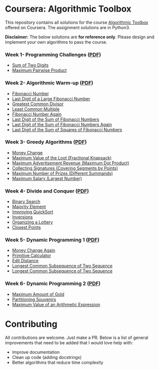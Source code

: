 # Coursera: Algorithmic Toolbox

This repository contains all solutions for the course [Algorithmic Toolbox](https://www.coursera.org/learn/algorithmic-toolbox) offered on Coursera. The assignment solutions are in Python3.

**Disclaimer:** The below solutions are **for reference only**. Please design and implement your own algorithms to pass the course.

### Week 1- Programming Challenges ([PDF](/Assignments/week1_programming_challenges.pdf))

- [Sum of Two Digits](/assignment%20solutions/1.1%20sum%20of%20digits.py)
- [Maximum Pairwise Product](/assignment%20solutions/1.2%20max%20pairwise%20product.py)

### Week 2- Algorithmic Warm-up ([PDF](/Assignments/week2_algorithmic_warmup.pdf))

- [Fibonacci Number](/assignment%20solutions/2.1%20fibonacci.py)
- [Last Digit of a Large Fibonacci Number](/assignment%20solutions/2.2%20lastfibodigit.py)
- [Greatest Common Divisor](/assignment%20solutions/2.3%20gcd.py)
- [Least Common Multiple](/assignment%20solutions/2.4%20lcm.py)
- [Fibonacci Number Again](/assignment%20solutions/2.5%20pisano.py)
- [Last Digit of the Sum of Fibonacci Numbers](/assignment%20solutions/2.6%20lastdigitsum.py)
- [Last Digit of the Sum of Fibonacci Numbers Again](/assignment%20solutions/2.7%20partialsum.py)
- [Last Digit of the Sum of Squares of Fibonacci Numbers](/assignment%20solutions/2.8%20lastdigitsquares.py)

### Week 3- Greedy Algorithms ([PDF](/Assignments/week3_greedy_algorithms.pdf))

- [Money Change](/assignment%20solutions/3.1%20moneychange.py)
- [Maximum Value of the Loot (Fractional Knapsack)](/assignment%20solutions/3.2%20maxloot.py)
- [Maximum Advertisement Revenue (Maximum Dot Product)](/assignment%20solutions/3.3%20maxadrevenue.py)
- [Collecting Signatures (Covering Segments by Points)](/assignment%20solutions/3.4%20signatures.py)
- [Maximum Number of Prizes (Different Summands)](/assignment%20solutions/3.5%20maxprizes.py)
- [Maximum Salary (Largest Number)](/assignment%20solutions/3.6%20maxsalary.py)

### Week 4- Divide and Conquer ([PDF](/Assignments/week4_divide_and_conquer.pdf))

- [Binary Search](/assignment%20solutions/4.1%20binary.py)
- [Majority Element](/assignment%20solutions/4.2%20majority.py)
- [Improving QuickSort](/assignment%20solutions/4.3%20quicksort3.py)
- [Inversions](/assignment%20solutions/4.4%20inversions.py)
- [Organizing a Lottery](/assignment%20solutions/4.5%20lottery.py)
- [Closest Points](/assignment%20solutions/4.6%20closest%20points.py)

### Week 5- Dynamic Programming 1 ([PDF](/Assignments/week5_dynamic_programming1.pdf))

- [Money Change Again](/assignment%20solutions/5.1%20money%20change.py)
- [Primitive Calculator](/assignment%20solutions/5.2%20primitive%20calculator.py)
- [Edit Distance](/assignment%20solutions/5.3%20edit%20distance.py)
- [Longest Common Subsequence of Two Sequence](/assignment%20solutions/5.4%20LCS%202%20sequences.py)
- [Longest Common Subsequence of Two Sequence](/assignment%20solutions/5.5%20LCS%203%20sequences.py)

### Week 6- Dynamic Programming 2 ([PDF](/Assignments/week6_dynamic_programming2.pdf))

- [Maximum Amount of Gold](/assignment%20solutions/6.1%20max%20gold.py)
- [Partitioning Souvenirs](/assignment%20solutions/6.2%20partition%20souvenirs.py)
- [Maximum Value of an Arithmetic Expression](/assignment%20solutions/6.3%20arithmetic%20expression.py)


# Contributing

All contributions are welcome. Just make a PR. Below is a list of general improvements that need to be added that I would love help with:
- Improve documentation
- Clean up code (adding docstrings)
- Better algorithms that reduce time complexity



